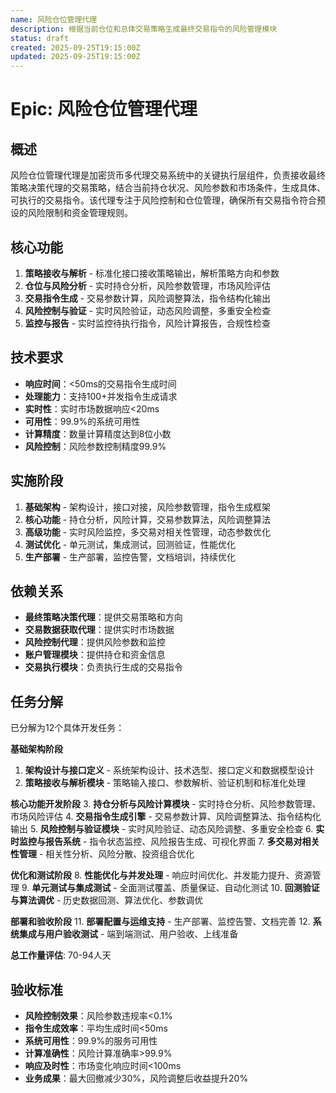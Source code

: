```yaml
---
name: 风险仓位管理代理
description: 根据当前仓位和总体交易策略生成最终交易指令的风险管理模块
status: draft
created: 2025-09-25T19:15:00Z
updated: 2025-09-25T19:15:00Z
---
```


# Epic: 风险仓位管理代理

## 概述
风险仓位管理代理是加密货币多代理交易系统中的关键执行层组件，负责接收最终策略决策代理的交易策略，结合当前持仓状况、风险参数和市场条件，生成具体、可执行的交易指令。该代理专注于风险控制和仓位管理，确保所有交易指令符合预设的风险限制和资金管理规则。

## 核心功能
1. **策略接收与解析** - 标准化接口接收策略输出，解析策略方向和参数
2. **仓位与风险分析** - 实时持仓分析，风险参数管理，市场风险评估
3. **交易指令生成** - 交易参数计算，风险调整算法，指令结构化输出
4. **风险控制与验证** - 实时风险验证，动态风险调整，多重安全检查
5. **监控与报告** - 实时监控待执行指令，风险计算报告，合规性检查

## 技术要求
- **响应时间**：<50ms的交易指令生成时间
- **处理能力**：支持100+并发指令生成请求
- **实时性**：实时市场数据响应<20ms
- **可用性**：99.9%的系统可用性
- **计算精度**：数量计算精度达到8位小数
- **风险控制**：风险参数控制精度99.9%

## 实施阶段
1. **基础架构** - 架构设计，接口对接，风险参数管理，指令生成框架
2. **核心功能** - 持仓分析，风险计算，交易参数算法，风险调整算法
3. **高级功能** - 实时风险监控，多交易对相关性管理，动态参数优化
4. **测试优化** - 单元测试，集成测试，回测验证，性能优化
5. **生产部署** - 生产部署，监控告警，文档培训，持续优化

## 依赖关系
- **最终策略决策代理**：提供交易策略和方向
- **交易数据获取代理**：提供实时市场数据
- **风险控制代理**：提供风险参数和监控
- **账户管理模块**：提供持仓和资金信息
- **交易执行模块**：负责执行生成的交易指令

## 任务分解
已分解为12个具体开发任务：

**基础架构阶段**
1. **架构设计与接口定义** - 系统架构设计、技术选型、接口定义和数据模型设计
2. **策略接收与解析模块** - 策略输入接口、参数解析、验证机制和标准化处理

**核心功能开发阶段**
3. **持仓分析与风险计算模块** - 实时持仓分析、风险参数管理、市场风险评估
4. **交易指令生成引擎** - 交易参数计算、风险调整算法、指令结构化输出
5. **风险控制与验证模块** - 实时风险验证、动态风险调整、多重安全检查
6. **实时监控与报告系统** - 指令状态监控、风险报告生成、可视化界面
7. **多交易对相关性管理** - 相关性分析、风险分散、投资组合优化

**优化和测试阶段**
8. **性能优化与并发处理** - 响应时间优化、并发能力提升、资源管理
9. **单元测试与集成测试** - 全面测试覆盖、质量保证、自动化测试
10. **回测验证与算法调优** - 历史数据回测、算法优化、参数调优

**部署和验收阶段**
11. **部署配置与运维支持** - 生产部署、监控告警、文档完善
12. **系统集成与用户验收测试** - 端到端测试、用户验收、上线准备

**总工作量评估**: 70-94人天

## 验收标准
- **风险控制效果**：风险参数违规率<0.1%
- **指令生成效率**：平均生成时间<50ms
- **系统可用性**：99.9%的服务可用性
- **计算准确性**：风险计算准确率>99.9%
- **响应及时性**：市场变化响应时间<100ms
- **业务成果**：最大回撤减少30%，风险调整后收益提升20%